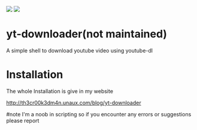 <img src="https://img.shields.io/badge/MADE%20IN-INDIA-blue" > <img src="https://img.shields.io/badge/Language-shell-brightgreen">

# yt-downloader(not maintained)
A simple shell to download youtube video using youtube-dl
# Installation
The whole Installation is give in my website

http://th3cr00k3dm4n.unaux.com/blog/yt-downloader

#note 
I'm a noob in scripting so if you encounter any errors or suggestions please report 
